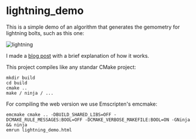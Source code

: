 # lightning_demo

This is a simple demo of an algorithm that generates the gemometry for lightning bolts, such as this one:

![lightning](https://tuket.github.io/img/lightnings/demo_lightning.png)

I made a [blog post](https://tuket.github.io/posts/2022-10-12-lightnings/) with a brief explanation of how it works.

This project compiles like any standar CMake project:

```
mkdir build
cd build
cmake ..
make / ninja / ...
```

For compiling the web version we use Emscripten's emcmake:
```
emcmake cmake .. -DBUILD_SHARED_LIBS=OFF -DCMAKE_RULE_MESSAGES:BOOL=OFF -DCMAKE_VERBOSE_MAKEFILE:BOOL=ON -GNinja && ninja
emrun lightning_demo.html
```
